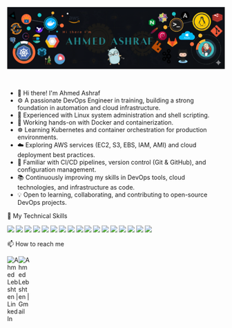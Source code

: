 <img src="https://github.com/Ahmedlebshten/Ahmedlebshten/blob/main/assets/img1.png" alt="Introduction Banner.." style="text-align: center; margin-bottom: 30px;" />


- 👋 Hi there! I'm Ahmed Ashraf  
- ⚙️ A passionate DevOps Engineer in training, building a strong foundation in automation and cloud infrastructure.  
- 🐧 Experienced with Linux system administration and shell scripting.  
- 🐳 Working hands-on with Docker and containerization.  
- ☸️ Learning Kubernetes and container orchestration for production environments.  
- ☁️ Exploring AWS services (EC2, S3, EBS, IAM, AMI) and cloud deployment best practices.  
- 🔧 Familiar with CI/CD pipelines, version control (Git & GitHub), and configuration management.  
- 📚 Continuously improving my skills in DevOps tools, cloud technologies, and infrastructure as code.  
- 💡 Open to learning, collaborating, and contributing to open-source DevOps projects.  

🧠 My Technical Skills
 <p>
   <!-- Existing badges -->
<img src="https://img.shields.io/badge/-Visual%20Studio%20Code-23A9F2?style=flat-square&logo=Visual%20Studio%20Code&logoColor=white"/>
<img src="https://img.shields.io/badge/-GitHub-181717?style=flat-square&logo=GitHub&logoColor=white"/>
<img src="https://img.shields.io/badge/-Git-F44D27?style=flat-square&logo=Git&logoColor=white"/>
<img src="https://img.shields.io/badge/-Apache-D22128?style=flat-square&logo=Apache&logoColor=white"/>
<img src="https://img.shields.io/badge/-MySQL-F29111?style=flat-square&logo=MySQL&logoColor=white"/>
<img src="https://img.shields.io/badge/-Laravel-F55247?style=flat-square&logo=Laravel&logoColor=white"/>
<img src="https://img.shields.io/badge/-HTML5-E34F26?style=flat-square&logo=HTML5&logoColor=white"/>
<img src="https://img.shields.io/badge/-CSS3-1572B6?style=flat-square&logo=CSS3&logoColor=white"/>
<img src="https://img.shields.io/badge/-Debian-A80030?style=flat-square&logo=Debian&logoColor=white"/>

<!-- Added badges -->
<img src="https://img.shields.io/badge/-Docker-2496ED?style=flat-square&logo=Docker&logoColor=white"/>
<img src="https://img.shields.io/badge/-Kubernetes-326CE5?style=flat-square&logo=Kubernetes&logoColor=white"/>
<img src="https://img.shields.io/badge/-Nginx-009639?style=flat-square&logo=Nginx&logoColor=white"/>
<img src="https://img.shields.io/badge/-Linux-FCC624?style=flat-square&logo=Linux&logoColor=black"/>
<img src="https://img.shields.io/badge/-Terraform-7B42BC?style=flat-square&logo=Terraform&logoColor=white"/>
<img src="https://img.shields.io/badge/-AWS-232F3E?style=flat-square&logo=Amazon%20AWS&logoColor=white"/>
<img src="https://img.shields.io/badge/-Jenkins-D24939?style=flat-square&logo=Jenkins&logoColor=white"/>
<img src="https://img.shields.io/badge/-CI%2FCD-4285F4?style=flat-square&logo=GitHub%20Actions&logoColor=white"/>

  </p>

📫 How to reach me
<!-- LinkedIn -->
<a href="https://www.linkedin.com/in/ahmed-ashraf111/" target="_blank">
  <img align="left" alt="Ahmed Lebshten | LinkedIn" width="26px" src="https://cdn.jsdelivr.net/gh/devicons/devicon/icons/linkedin/linkedin-original.svg"/>
</a>

<!-- Gmail -->
<a href="mailto:ahmedlebshtenlebshten@gmail.com">
  <img align="left" alt="Ahmed Lebshten | Gmail" width="26px" src="https://cdn.jsdelivr.net/gh/devicons/devicon/icons/google/google-original.svg"/>
</a>
